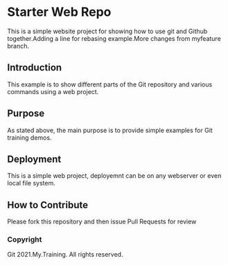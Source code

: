 # Starter Web Repo

This is a simple website project for showing how to use git and Github together.Adding a line for rebasing example.More changes from myfeature branch.

## Introduction

This example is to show different parts of the Git repository and various commands using a web project.

## Purpose

As stated above, the main purpose is to provide simple examples for Git training demos.

## Deployment

This is a simple web project, deployemnt can be on any webserver or even local file system.

## How to Contribute

Please fork this repository and then issue Pull Requests for review

### Copyright

Git 2021.My.Training. All rights reserved.
